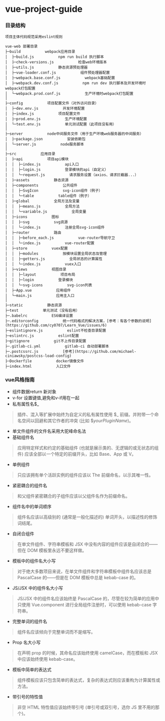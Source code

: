# vue-project-guide
### 目录结构
`项目主体代码规范采用eslint规则`
~~~
vue-web 部署目录
├─build           webpack应用目录
│  ├─build.js           npm run build 执行脚本
│  ├─check-versions.js           检查web环境版本
│  ├─utils.js           静态资源预处理器
│  ├─vue-loader.conf.js           组件预处理器配置
│  ├─webpack.base.conf.js           webpack基础配置
│  ├─webpack.dev.conf.js           npm run dev 执行脚本及开发环境时 webpack打包配置
│  └─webpack.prod.conf.js           生产环境时webpack打包配置
│
├─config           项目配置文件（对外访问目录）
│  ├─dev.env.js           开发环境配置
│  ├─index.js           项目配置文件
│  ├─prod.env.js           生产环境配置
│  └─test.env.js           单元测试配置（此项目没有用）
│
├─server           node中间服务文件（用于生产环境web服务器的中间服务）
│  ├─package.json           安装依赖包
│  └─server.js           node服务脚本
│
├─src           应用目录
│  ├─api           项目api模块
│  │  ├─index.js           api入口
│  │  ├─login.js           登录模块的api（自定义）
│  │  └─request.js           请求服务设置（axios、请求拦截器...）
│  ├─assets           静态资源
│  ├─components           公共组件
│  │  ├─SvgIcon           svg-icon组件（例子）
│  │  └─table           table组件（例子）
│  ├─global           全局方法及变量
│  │  ├─means.js           全局方法
│  │  └─variable.js           全局变量
│  ├─icons           图标
│  │  ├─svg           svg资源
│  │  └─index.js           注册全局svg-icon组件
│  ├─router           路由
│  │  ├─before_each.js           vue-router导航守卫
│  │  └─index.js           vue-router配置
│  ├─store           vuex配置
│  │  ├─modules           按模块设置全局状态及管理
│  │  ├─getters.js           全局状态的计算属性
│  │  └─index.js           vuex入口
│  ├─views           视图目录
│  │  ├─layout           项目布局
│  │  ├─login           登录模块
│  │  └─svg-icons           svg-icon列表
│  ├─App.vue           应用组件
│  └─main.js           应用主入口
│
├─static           静态资源
├─test           单元测试（没有启用）
├─.babelrc           ES6编译设置
├─.editorconfig           统一代码格式的解决方案，[参考：有各个参数的说明](https://github.com/cy0707/Learn_Vue/issues/6)
├─eslintignore.js           eslint不检查目录配置
├─eslintrc.js           eslint配置
├─gitignore           git不上传目录配置
├─.gitlab-ci.yml           gitlab-ci 自动部署脚本
├─.postcssrc.js           [参考](https://github.com/michael-ciniawsky/postcss-load-config)
├─Dockerfile           docker镜像文件
├─index.html           入口文件
~~~
### vue风格指南
* 组件数据return 新对象
* v-for 设置键值,避免和v-if用在一起
* 私有属性名$_
> 插件、混入等扩展中始终为自定义的私有属性使用 $_ 前缀。并附带一个命名空间以回避和其它作者的冲突 (比如 $_yourPluginName_)。
* 单文件组件的文件名采用大驼峰命名法
* 基础组件名
> 应用特定样式和约定的基础组件 (也就是展示类的、无逻辑的或无状态的组件) 应该全部以一个特定的前缀开头，比如 Base、App 或 V。
* 单例组件
> 只应该拥有单个活跃实例的组件应该以 The 前缀命名，以示其唯一性。
* 紧密耦合的组件名
> 和父组件紧密耦合的子组件应该以父组件名作为前缀命名。
* 组件名中的单词顺序
> 组件名应该以高级别的 (通常是一般化描述的) 单词开头，以描述性的修饰词结尾。
* 自闭合组件
> 在单文件组件、字符串模板和 JSX 中没有内容的组件应该是自闭合的——但在 DOM 模板里永远不要这样做。
* 模板中的组件名大小写
> 对于绝大多数项目来说，在单文件组件和字符串模板中组件名应该总是 PascalCase 的——但是在 DOM 模板中总是 kebab-case 的。
* JS/JSX 中的组件名大小写
> JS/JSX 中的组件名应该始终是 PascalCase 的，尽管在较为简单的应用中只使用 Vue.component 进行全局组件注册时，可以使用 kebab-case 字符串。
* 完整单词的组件名
> 组件名应该倾向于完整单词而不是缩写。
* Prop 名大小写
> 在声明 prop 的时候，其命名应该始终使用 camelCase，而在模板和 JSX 中应该始终使用 kebab-case。
* 模板中简单的表达式
> 组件模板应该只包含简单的表达式，复杂的表达式则应该重构为计算属性或方法。
* 带引号的特性值
> 非空 HTML 特性值应该始终带引号 (单引号或双引号，选你 JS 里不用的那个)。



